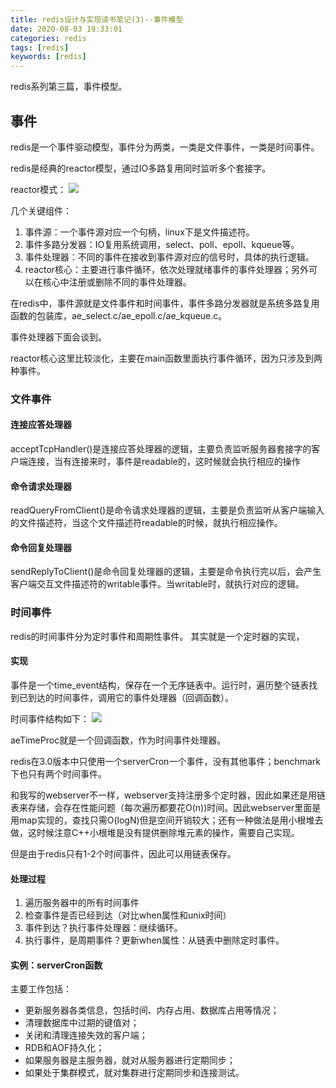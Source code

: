 ```yaml
---
title: redis设计与实现读书笔记(3)--事件模型
date: 2020-08-03 19:33:01
categories: redis
tags: [redis]
keywords: [redis]
---
```


redis系列第三篇，事件模型。
<!---more--->

## 事件
redis是一个事件驱动模型，事件分为两类，一类是文件事件，一类是时间事件。

redis是经典的reactor模型，通过IO多路复用同时监听多个套接字。

reactor模式：
![](https://jaroffertree.oss-cn-hongkong.aliyuncs.com/20200803234314.png)

几个关键组件：
1. 事件源：一个事件源对应一个句柄，linux下是文件描述符。
2. 事件多路分发器：IO复用系统调用，select、poll、epoll、kqueue等。
3. 事件处理器：不同的事件在接收到事件源对应的信号时，具体的执行逻辑。
4. reactor核心：主要进行事件循环，依次处理就绪事件的事件处理器；另外可以在核心中注册或删除不同的事件处理器。

在redis中，事件源就是文件事件和时间事件，事件多路分发器就是系统多路复用函数的包装库，ae_select.c/ae_epoll.c/ae_kqueue.c。

事件处理器下面会谈到。

reactor核心这里比较淡化，主要在main函数里面执行事件循环，因为只涉及到两种事件。


### 文件事件
#### 连接应答处理器
acceptTcpHandler()是连接应答处理器的逻辑，主要负责监听服务器套接字的客户端连接，当有连接来时，事件是readable的，这时候就会执行相应的操作


#### 命令请求处理器
readQueryFromClient()是命令请求处理器的逻辑，主要是负责监听从客户端输入的文件描述符，当这个文件描述符readable的时候，就执行相应操作。

#### 命令回复处理器
sendReplyToClient()是命令回复处理器的逻辑，主要是命令执行完以后，会产生客户端交互文件描述符的writable事件。当writable时，就执行对应的逻辑。

### 时间事件

redis的时间事件分为定时事件和周期性事件。
其实就是一个定时器的实现，

#### 实现
事件是一个time_event结构，保存在一个无序链表中。运行时，遍历整个链表找到已到达的时间事件，调用它的事件处理器（回调函数）。

时间事件结构如下：
![](https://jaroffertree.oss-cn-hongkong.aliyuncs.com/20200805121630.png)

aeTimeProc就是一个回调函数，作为时间事件处理器。

redis在3.0版本中只使用一个serverCron一个事件，没有其他事件；benchmark下也只有两个时间事件。

和我写的webserver不一样，webserver支持注册多个定时器，因此如果还是用链表来存储，会存在性能问题（每次遍历都要花O(n))时间。因此webserver里面是用map实现的，查找只需O(logN)但是空间开销较大；还有一种做法是用小根堆去做，这时候注意C++小根堆是没有提供删除堆元素的操作，需要自己实现。

但是由于redis只有1-2个时间事件，因此可以用链表保存。

#### 处理过程
1. 遍历服务器中的所有时间事件
2. 检查事件是否已经到达（对比when属性和unix时间）
3. 事件到达？执行事件处理器：继续循环。
4. 执行事件，是周期事件？更新when属性：从链表中删除定时事件。

#### 实例：serverCron函数
主要工作包括：
- 更新服务器各类信息，包括时间、内存占用、数据库占用等情况；
- 清理数据库中过期的键值对；
- 关闭和清理连接失效的客户端；
- RDB和AOF持久化；
- 如果服务器是主服务器，就对从服务器进行定期同步；
- 如果处于集群模式，就对集群进行定期同步和连接测试。

